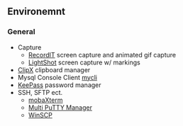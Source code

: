 ## Environemnt
### General
- Capture
	- [RecordIT](http://recordit.co/) screen capture and animated gif capture
	- [LightShot](http://app.prntscr.com/en/index.html "LightShot") screen capture w/ markings
- [ClipX](http://bluemars.org/clipx/ "ClipX") clipboard manager
- Mysql Console Client [mycli](https://www.mycli.net/ "mycli")
- [KeePass](http://keepass.info/ "KeePass") password manager
- SSH, SFTP ect.
	- [mobaXterm](http://mobaxterm.mobatek.net/)
	- [Multi PuTTY Manager](https://sourceforge.net/projects/multiputtymanager/)
	- [WinSCP](https://winscp.net/eng/download.php)
